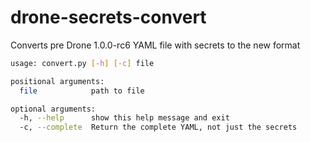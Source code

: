 # drone-secrets-convert
Converts pre Drone 1.0.0-rc6 YAML file with secrets to the new format

```bash
usage: convert.py [-h] [-c] file

positional arguments:
  file            path to file

optional arguments:
  -h, --help      show this help message and exit
  -c, --complete  Return the complete YAML, not just the secrets
```
